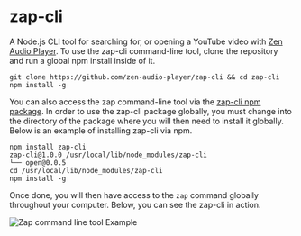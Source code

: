 # zap-cli
A Node.js CLI tool for searching for, or opening a YouTube video with [Zen Audio Player](https://github.com/zen-audio-player/zen-audio-player.github.io). To use the zap-cli command-line tool, clone the repository and run a global npm install inside of it.

```
git clone https://github.com/zen-audio-player/zap-cli && cd zap-cli
npm install -g
```

You can also access the zap command-line tool via the [zap-cli npm package](
https://www.npmjs.com/package/zap-cli). In order to use the zap-cli package globally, you must change into the directory of the package where you will then need to install it globally. Below is an example of installing zap-cli via npm.

```
npm install zap-cli 
zap-cli@1.0.0 /usr/local/lib/node_modules/zap-cli
└── open@0.0.5
cd /usr/local/lib/node_modules/zap-cli
npm install -g
```

Once done, you will then have access to the `zap` command globally throughout your computer. Below, you can see the zap-cli in action.

![Zap command line tool Example](http://g.recordit.co/KXdK5O5sPJ.gif)
